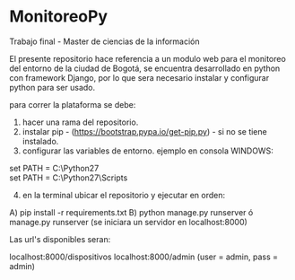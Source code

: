 # MonitoreoPy
Trabajo final - Master de ciencias de la información


El presente repositorio hace referencia a un modulo web para el monitoreo del entorno de la ciudad de Bogotá,
se encuentra desarrollado en python con framework Django, por lo que sera necesario instalar y configurar python para ser usado.


para correr la plataforma se debe:

1. hacer una rama del repositorio.
2. instalar pip - (https://bootstrap.pypa.io/get-pip.py) - si no se tiene instalado.
3. configurar las variables de entorno.
  ejemplo en consola WINDOWS:
  
  set PATH = C:\Python27\
  set PATH = C:\Python27\Scripts
   
4. en la terminal ubicar el repositorio y ejecutar en orden:

A) pip install -r requirements.txt
B) python manage.py runserver ó manage.py runserver (se iniciara un servidor en localhost:8000)

Las url's disponibles seran:

localhost:8000/dispositivos
localhost:8000/admin (user = admin, pass = admin)

